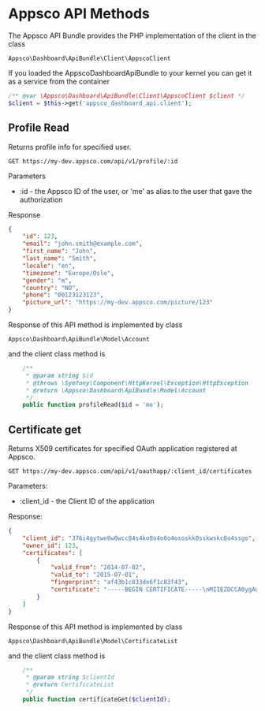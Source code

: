 Appsco API Methods
==================

The Appsco API Bundle provides the PHP implementation of the client in the class

    Appsco\Dashboard\ApiBundle\Client\AppscoClient

If you loaded the AppscoDashboardApiBundle to your kernel you can get it as a service from the container

``` php
/** @var \Appsco\Dashboard\ApiBundle\Client\AppscoClient $client */
$client = $this->get('appsco_dashboard_api.client');
```



Profile Read
------------

Returns profile info for specified user.

    GET https://my-dev.appsco.com/api/v1/profile/:id

Parameters
 * :id - the Appsco ID of the user, or 'me' as alias to the user that gave the authorization

Response
``` json
{
    "id": 123,
    "email": "john.smith@example.com",
    "first_name": "John",
    "last_name": "Smith",
    "locale": "en",
    "timezone": "Europe/Oslo",
    "gender": "m",
    "country": "NO",
    "phone": "00123123123",
    "picture_url": "https://my-dev.appsco.com/picture/123"
}
```

Response of this API method is implemented by class

    Appsco\Dashboard\ApiBundle\Model\Account

and the client class method is

``` php
    /**
     * @param string $id
     * @throws \Symfony\Component\HttpKernel\Exception\HttpException
     * @return \Appsco\Dashboard\ApiBundle\Model\Account
     */
    public function profileRead($id = 'me');
```



Certificate get
---------------

Returns X509 certificates for specified OAuth application registered at Appsco.

    GET https://my-dev.appsco.com/api/v1/oauthapp/:client_id/certificates

Parameters:

 * :client_id - the Client ID of the application

Response:

``` json
{
    "client_id": "376i4gytwe0w0wcc84s4ko8o4o0o4ososkk0sskwskc8o4ssgo",
    "owner_id": 123,
    "certificates": [
        {
            "valid_from": "2014-07-02",
            "valid_to": "2015-07-01",
            "fingerprint": "af43b1c833de6f1c83f43",
            "certificate": "-----BEGIN CERTIFICATE-----\nMIIEZDCCA0ygAwIBAgIBADANB..."
        }
    ]
}
```

Response of this API method is implemented by class

    Appsco\Dashboard\ApiBundle\Model\CertificateList

and the client class method is

``` php
    /**
     * @param string $clientId
     * @return CertificateList
     */
    public function certificateGet($clientId);
```

